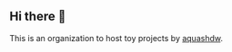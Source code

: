 ## Hi there 👋

This is an organization to host toy projects by [aquashdw](https://github.com/aquashdw).
